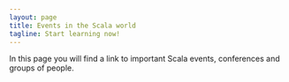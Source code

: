 ```yaml
---
layout: page
title: Events in the Scala world
tagline: Start learning now!
---
```


In this page you will find a link to important Scala events, conferences and groups of people.